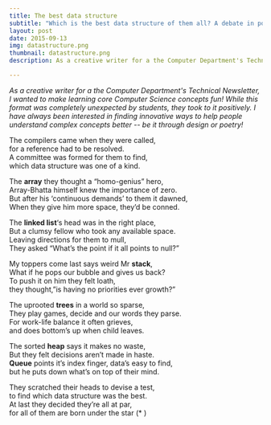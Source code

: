 ```yaml
---
title: The best data structure
subtitle: "Which is the best data structure of them all? A debate in poetry"
layout: post
date: 2015-09-13
img: datastructure.png
thumbnail: datastructure.png
description: As a creative writer for a the Computer Department's Technical Newsletter, I wanted to make learning core Computer Science concepts fun! While this format was completely unexpected by students, they took to it positively. I have always been interested in finding innovative ways to help people understand complex concepts better -- be it through design or poetry!

---
```


_As a creative writer for a the Computer Department's Technical Newsletter, I wanted to make learning core Computer Science concepts fun! While this format was completely unexpected by students, they took to it positively. I have always been interested in finding innovative ways to help people understand complex concepts better -- be it through design or poetry!_


The compilers came when they were called,  
for a reference had to be resolved.  
A committee was formed for them to find,  
which data structure was one of a kind.

The **array** they thought a “homo-genius” hero,  
Array-Bhatta himself knew the importance of zero.  
But after his ‘continuous demands’ to them it dawned,  
When they give him more space, they’d be conned.

The **linked list**‘s head was in the right place,  
But a clumsy fellow who took any available space.  
Leaving directions for them to mull,  
They asked “What’s the point if it all points to null?”

My toppers come last says weird Mr **stack**,  
What if he pops our bubble and gives us back?  
To push it on him they felt loath,  
they thought,”is having no priorities ever growth?”

The uprooted **trees** in a world so sparse,  
They play games, decide and our words they parse.  
For work-life balance it often grieves,  
and does bottom’s up when child leaves.

The sorted **heap** says it makes no waste,  
But they felt decisions aren’t made in haste.  
**Queue** points it’s index finger, data’s easy to find,  
but he puts down what’s on top of their mind.
 
They scratched their heads to devise a test,  
to find which data structure was the best.  
At last they decided they’re all at par,  
for all of them are born under the star (* )

 

